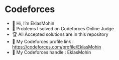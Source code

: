 # Codeforces
- 👋 Hi, I’m EklasMohin
- 👊 Problems I solved on Codeforces Online Judge <br>
- 🏆 All Accepted solutions are in this repository <br>
- 🔗 My Codeforces profile link : https://codeforces.com/profile/EklasMohin <br>
- 🔰 My Codeforces handle : EklasMohin <br>
